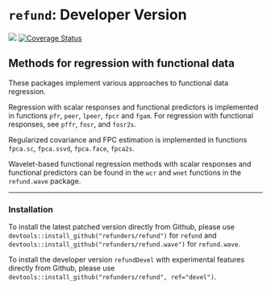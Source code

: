 # `refund`: Developer Version
[![](https://travis-ci.org/refunders/refund.svg?branch=devel)](https://travis-ci.org/refunders/refund)
[![Coverage Status](https://coveralls.io/repos/refunders/refund/badge.svg?branch=devel)](https://coveralls.io/r/refunders/refund?branch=devel)

## Methods for regression with functional data

These packages implement various approaches to functional data regression. 

Regression with scalar responses and functional predictors is implemented in functions `pfr`, `peer`, `lpeer`, `fpcr` and `fgam`. For regression with functional responses, see `pffr`, `fosr`, and `fosr2s`.

Regularized covariance and FPC estimation is implemented in functions `fpca.sc`,
`fpca.ssvd`, `fpca.face`, `fpca2s`.

Wavelet-based functional regression methods with scalar responses and functional predictors can be found in the `wcr` and `wnet` functions in the `refund.wave` package.

---------------

### Installation

To install the latest patched version directly from Github, please use `devtools::install_github("refunders/refund")` for `refund` and `devtools::install_github("refunders/refund.wave")` for `refund.wave`.

To install the developer version `refundDevel` with experimental features directly from Github, please use `devtools::install_github("refunders/refund", ref="devel")`.

